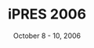 ---
date: October 8 - 10, 2006
layout: ipres
location: Ithaca, NY, U.S.A
parent: iPRES
proceedings_full: ''
proceedings_ideals: ''
proceedings_osf: ''
proceedings_phaidra: https://phaidra.univie.ac.at/detail/o:294903
session_recordings: ''
title: iPRES 2006
website: http://ipres.library.cornell.edu/
website_mirror_ipres: https://ipres-conference.org/ipres06/
website_status: archived
year: 2006
has_children: true
---